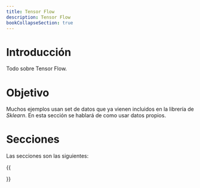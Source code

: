 ```yaml
---
title: Tensor Flow
description: Tensor Flow
bookCollapseSection: true
---
```


# Introducción

Todo sobre Tensor Flow.

# Objetivo

Muchos ejemplos usan set de datos que ya vienen incluidos en la librería de *Sklearn*. En esta sección se hablará de como usar datos propios.

# Secciones

Las secciones son las siguientes:

{{<section>}}